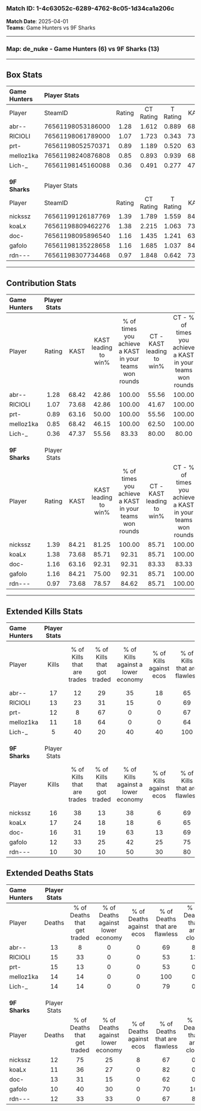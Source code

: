 ### Match ID: 1-4c63052c-6289-4762-8c05-1d34ca1a206c  
**Match Date**: 2025-04-01  
**Teams**: Game Hunters vs 9F Sharks  

---  

### **Map**: de_nuke - Game Hunters (6) vs 9F Sharks (13)  
---  

## Box Stats  

| **Game Hunters** | Player Stats      |        |           |          |       |      |       |         |        |      |     |
| :- | :- | :-: | :-: | :-: | :-: | :-: | :-: | :-: | :-: | :-: | :-: |
| Player           | SteamID           | Rating | CT Rating | T Rating | KAST  | ADR  | Kills | Assists | Deaths | K/D  | HS% |
| abr--            | 76561198053186000 |  1.28  |   1.612   |  0.889   | 68.42 | 89.8 |  17   |    4    |   13   | 1.31 | 52  |
| RICIOLI          | 76561198061789000 |  1.07  |   1.723   |  0.343   | 73.68 | 85.4 |  13   |    6    |   15   | 0.87 | 30  |
| prt-             | 76561198052570371 |  0.89  |   1.189   |  0.520   | 63.16 | 67.7 |  12   |    4    |   15   | 0.80 | 33  |
| melloz1ka        | 76561198240876808 |  0.85  |   0.893   |  0.939   | 68.42 | 56.2 |  11   |    1    |   14   | 0.79 | 27  |
| Lich-_           | 76561198145160088 |  0.36  |   0.491   |  0.277   | 47.37 | 30.8 |   5   |    3    |   14   | 0.36 | 60  |
|                  |                   |        |           |          |       |      |       |         |        |      |     |
|                  |                   |        |           |          |       |      |       |         |        |      |     |
|                  |                   |        |           |          |       |      |       |         |        |      |     |
| **9F Sharks**    | Player Stats      |        |           |          |       |      |       |         |        |      |     |
| Player           | SteamID           | Rating | CT Rating | T Rating | KAST  | ADR  | Kills | Assists | Deaths | K/D  | HS% |
| nickssz          | 76561199126187769 |  1.39  |   1.789   |  1.559   | 84.21 | 86.1 |  16   |    9    |   12   | 1.33 | 31  |
| koaLx            | 76561198809462276 |  1.38  |   2.215   |  1.063   | 73.68 | 92.4 |  17   |    3    |   11   | 1.55 | 52  |
| doc-             | 76561198095896540 |  1.16  |   1.435   |  1.241   | 63.16 | 81.4 |  16   |    3    |   13   | 1.23 | 50  |
| gafolo           | 76561198135228658 |  1.16  |   1.685   |  1.037   | 84.21 | 62.7 |  12   |    3    |   10   | 1.20 | 41  |
| rdn---           | 76561198307734468 |  0.97  |   1.848   |  0.642   | 73.68 | 69.5 |  10   |    6    |   12   | 0.83 | 60  |
---  

## Contribution Stats  

| **Game Hunters** | Player Stats |       |                      |                                                        |                           |                                                             |                          |                                                            |
| :- | :-: | :-: | :-: | :-: | :-: | :-: | :-: | :-: |
| Player           |    Rating    | KAST  | KAST leading to win% | % of times you achieve a KAST in your teams won rounds | CT - KAST leading to win% | CT - % of times you achieve a KAST in your teams won rounds | T - KAST leading to win% | T - % of times you achieve a KAST in your teams won rounds |
| abr--            |     1.28     | 68.42 |        42.86         |                         100.00                         |           55.56           |                           100.00                            |          20.00           |                           100.00                           |
| RICIOLI          |     1.07     | 73.68 |        42.86         |                         100.00                         |           41.67           |                           100.00                            |          50.00           |                           100.00                           |
| prt-             |     0.89     | 63.16 |        50.00         |                         100.00                         |           55.56           |                           100.00                            |          33.33           |                           100.00                           |
| melloz1ka        |     0.85     | 68.42 |        46.15         |                         100.00                         |           62.50           |                           100.00                            |          20.00           |                           100.00                           |
| Lich-_           |     0.36     | 47.37 |        55.56         |                         83.33                          |           80.00           |                            80.00                            |          25.00           |                           100.00                           |
|                  |              |       |                      |                                                        |                           |                                                             |                          |                                                            |
|                  |              |       |                      |                                                        |                           |                                                             |                          |                                                            |
|                  |              |       |                      |                                                        |                           |                                                             |                          |                                                            |
| **9F Sharks**    | Player Stats |       |                      |                                                        |                           |                                                             |                          |                                                            |
| Player           |    Rating    | KAST  | KAST leading to win% | % of times you achieve a KAST in your teams won rounds | CT - KAST leading to win% | CT - % of times you achieve a KAST in your teams won rounds | T - KAST leading to win% | T - % of times you achieve a KAST in your teams won rounds |
| nickssz          |     1.39     | 84.21 |        81.25         |                         100.00                         |           85.71           |                           100.00                            |          77.78           |                           100.00                           |
| koaLx            |     1.38     | 73.68 |        85.71         |                         92.31                          |           85.71           |                           100.00                            |          85.71           |                           85.71                            |
| doc-             |     1.16     | 63.16 |        92.31         |                         92.31                          |           83.33           |                            83.33                            |          100.00          |                           100.00                           |
| gafolo           |     1.16     | 84.21 |        75.00         |                         92.31                          |           85.71           |                           100.00                            |          66.67           |                           85.71                            |
| rdn---           |     0.97     | 73.68 |        78.57         |                         84.62                          |           85.71           |                           100.00                            |          71.43           |                           71.43                            |
---  

## Extended Kills Stats  

| **Game Hunters** | Player Stats |                            |                            |                                    |                         |                              |                                 |                                       |                    |           |
| :- | :-: | :-: | :-: | :-: | :-: | :-: | :-: | :-: | :-: | :-: |
| Player           |    Kills     | % of Kills that are trades | % of Kills that got traded | % of Kills against a lower economy | % of Kills against ecos | % of Kills that are flawless | % of Kills that are close duels | % of Kills that are assisted by flash | Pistol Round Kills | AWP Kills |
| abr--            |      17      |             12             |             29             |                 35                 |           18            |              65              |                6                |                   0                   |         0          |     2     |
| RICIOLI          |      13      |             23             |             31             |                 15                 |            0            |              69              |                0                |                   0                   |         0          |     0     |
| prt-             |      12      |             8              |             67             |                 0                  |            0            |              67              |                8                |                   0                   |         0          |     1     |
| melloz1ka        |      11      |             18             |             64             |                 0                  |            0            |              64              |                0                |                   0                   |         6          |     2     |
| Lich-_           |      5       |             40             |             20             |                 40                 |           40            |             100              |                0                |                  20                   |         0          |     1     |
|                  |              |                            |                            |                                    |                         |                              |                                 |                                       |                    |           |
|                  |              |                            |                            |                                    |                         |                              |                                 |                                       |                    |           |
|                  |              |                            |                            |                                    |                         |                              |                                 |                                       |                    |           |
| **9F Sharks**    | Player Stats |                            |                            |                                    |                         |                              |                                 |                                       |                    |           |
| Player           |    Kills     | % of Kills that are trades | % of Kills that got traded | % of Kills against a lower economy | % of Kills against ecos | % of Kills that are flawless | % of Kills that are close duels | % of Kills that are assisted by flash | Pistol Round Kills | AWP Kills |
| nickssz          |      16      |             38             |             13             |                 38                 |            6            |              69              |                6                |                   0                   |         0          |     0     |
| koaLx            |      17      |             24             |             18             |                 18                 |            6            |              65              |                0                |                   0                   |         0          |     3     |
| doc-             |      16      |             31             |             19             |                 63                 |           13            |              69              |                6                |                   6                   |         0          |     0     |
| gafolo           |      12      |             33             |             25             |                 42                 |           25            |              75              |                0                |                   0                   |         0          |     2     |
| rdn---           |      10      |             30             |             10             |                 50                 |           30            |              80              |               10                |                   0                   |         0          |     2     |
## Extended Deaths Stats  

| **Game Hunters** | Player Stats |                             |                                   |                          |                               |                            |                           |               |
| :- | :-: | :-: | :-: | :-: | :-: | :-: | :-: | :-: |
| Player           |    Deaths    | % of Deaths that get traded | % of Deaths against lower economy | % of Deaths against ecos | % of Deaths that are flawless | % of Deaths that are close | % of Deaths while blinded | Deaths to AWP |
| abr--            |      13      |              8              |                 0                 |            0             |              69               |             8              |             8             |       0       |
| RICIOLI          |      15      |             33              |                 0                 |            0             |              53               |             13             |             0             |       0       |
| prt-             |      15      |             13              |                 0                 |            0             |              53               |             0              |             0             |       0       |
| melloz1ka        |      14      |             14              |                 0                 |            0             |              100              |             0              |             0             |       0       |
| Lich-_           |      14      |             14              |                 0                 |            0             |              79               |             0              |             0             |       0       |
|                  |              |                             |                                   |                          |                               |                            |                           |               |
|                  |              |                             |                                   |                          |                               |                            |                           |               |
|                  |              |                             |                                   |                          |                               |                            |                           |               |
| **9F Sharks**    | Player Stats |                             |                                   |                          |                               |                            |                           |               |
| Player           |    Deaths    | % of Deaths that get traded | % of Deaths against lower economy | % of Deaths against ecos | % of Deaths that are flawless | % of Deaths that are close | % of Deaths while blinded | Deaths to AWP |
| nickssz          |      12      |             75              |                25                 |            8             |              67               |             0              |             0             |       0       |
| koaLx            |      11      |             36              |                27                 |            0             |              82               |             0              |             0             |       2       |
| doc-             |      13      |             31              |                15                 |            0             |              62               |             0              |             0             |       1       |
| gafolo           |      10      |             40              |                30                 |            0             |              70               |             10             |             0             |       1       |
| rdn---           |      12      |             33              |                33                 |            0             |              67               |             8              |             8             |       2       |
